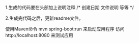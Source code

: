 1.生成的代码要在头部加上说明注释
/*
创建日期
文件说明
等等
*/

2.生成完代码之后，更新readme文件。

使用Maven命令 mvn spring-boot:run 来启动应用程序
访问 http://localhost:8080 来测试应用
